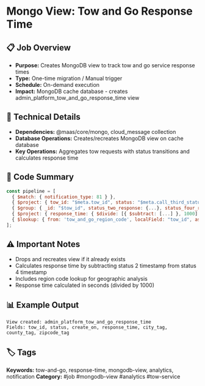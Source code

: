 # Mongo View: Tow and Go Response Time

## 📋 Job Overview
- **Purpose:** Creates MongoDB view to track tow and go service response times
- **Type:** One-time migration / Manual trigger
- **Schedule:** On-demand execution
- **Impact:** MongoDB cache database - creates admin_platform_tow_and_go_response_time view

## 🔧 Technical Details
- **Dependencies:** @maas/core/mongo, cloud_message collection
- **Database Operations:** Creates/recreates MongoDB view on cache database
- **Key Operations:** Aggregates tow requests with status transitions and calculates response time

## 📝 Code Summary
```javascript
const pipeline = [
  { $match: { notification_type: 81 } },
  { $project: { tow_id: "$meta.tow_id", status: "$meta.call_third_status", create_on: "$sent_on" } },
  { $group: { _id: "$tow_id", status_two_response: {...}, status_four_response: {...} } },
  { $project: { response_time: { $divide: [{ $subtract: [...] }, 1000] } } },
  { $lookup: { from: 'tow_and_go_region_code', localField: "tow_id", as: "regionCode" } }
];
```

## ⚠️ Important Notes
- Drops and recreates view if it already exists
- Calculates response time by subtracting status 2 timestamp from status 4 timestamp
- Includes region code lookup for geographic analysis
- Response time calculated in seconds (divided by 1000)

## 📊 Example Output
```
View created: admin_platform_tow_and_go_response_time
Fields: tow_id, status, create_on, response_time, city_tag, county_tag, zipcode_tag
```

## 🏷️ Tags
**Keywords:** tow-and-go, response-time, mongodb-view, analytics, notification
**Category:** #job #mongodb-view #analytics #tow-service